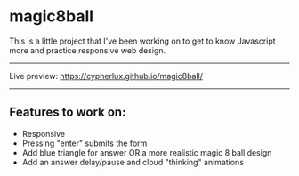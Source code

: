# magic8ball


This is a little project that I've been working on to get to know Javascript more and practice responsive web design.

<hr>

Live preview: https://cypherlux.github.io/magic8ball/

<hr>

## Features to work on:
- Responsive
- Pressing "enter" submits the form
- Add blue triangle for answer OR a more realistic magic 8 ball design
- Add an answer delay/pause and cloud "thinking" animations
